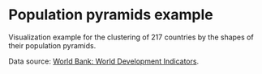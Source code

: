 # Population pyramids example

Visualization example for the clustering of 217 countries by the shapes of their population pyramids.

Data source: [World Bank: World Development Indicators](https://databank.worldbank.org/source/world-development-indicators/).
